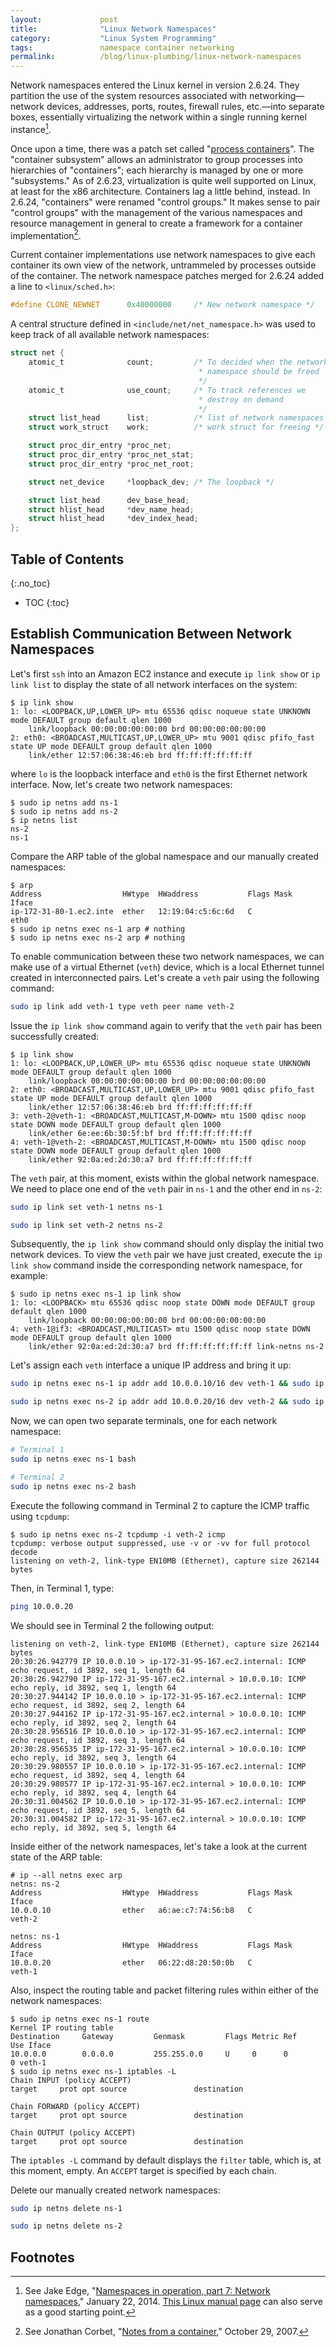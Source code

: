 ```yaml
---
layout:             post
title:              "Linux Network Namespaces"
category:           "Linux System Programming"
tags:               namespace container networking
permalink:          /blog/linux-plumbing/linux-network-namespaces
---
```


Network namespaces entered the Linux kernel in version 2.6.24. They partition the use of the system resources associated with networking&mdash;network devices, addresses, ports, routes, firewall rules, etc.&mdash;into separate boxes, essentially virtualizing the network within a single running kernel instance[^1].

<!-- excerpt-end -->

Once upon a time, there was a patch set called "[process containers](https://lwn.net/Articles/236038/)". The "container subsystem" allows an administrator to group processes into hierarchies of "containers"; each hierarchy is managed by one or more "subsystems." As of 2.6.23, virtualization is quite well supported on Linux, at least for the x86 architecture. Containers lag a little behind, instead. In 2.6.24, "containers" were renamed "control groups." It makes sense to pair "control groups" with the management of the various namespaces and resource management in general to create a framework for a container implementation[^2].

Current container implementations use network namespaces to give each container its own view of the network, untrammeled by processes outside of the container. The network namespace patches merged for 2.6.24 added a line to `<linux/sched.h>`:

```c
#define CLONE_NEWNET      0x40000000     /* New network namespace */
```

A central structure defined in `<include/net/net_namespace.h>` was used to keep track of all available network namespaces:

```c
struct net {
    atomic_t              count;         /* To decided when the network
                                          * namespace should be freed
                                          */
    atomic_t              use_count;     /* To track references we
                                          * destroy on demand
                                          */
    struct list_head      list;          /* list of network namespaces */
    struct work_struct    work;          /* work struct for freeing */

    struct proc_dir_entry *proc_net;
    struct proc_dir_entry *proc_net_stat;
    struct proc_dir_entry *proc_net_root;

    struct net_device     *loopback_dev; /* The loopback */

    struct list_head      dev_base_head;
    struct hlist_head     *dev_name_head;
    struct hlist_head     *dev_index_head;
};
```

## Table of Contents
{:.no_toc}
* TOC 
{:toc}

## Establish Communication Between Network Namespaces

Let's first `ssh` into an Amazon EC2 instance and execute `ip link show` or `ip link list` to display the state of all network interfaces on the system:

```console
$ ip link show
1: lo: <LOOPBACK,UP,LOWER_UP> mtu 65536 qdisc noqueue state UNKNOWN mode DEFAULT group default qlen 1000
    link/loopback 00:00:00:00:00:00 brd 00:00:00:00:00:00
2: eth0: <BROADCAST,MULTICAST,UP,LOWER_UP> mtu 9001 qdisc pfifo_fast state UP mode DEFAULT group default qlen 1000
    link/ether 12:57:06:38:46:eb brd ff:ff:ff:ff:ff:ff
```

where `lo` is the loopback interface and `eth0` is the first Ethernet network interface. Now, let's create two network namespaces:

```console
$ sudo ip netns add ns-1
$ sudo ip netns add ns-2
$ ip netns list
ns-2
ns-1
```

Compare the ARP table of the global namespace and our manually created namespaces:

```console
$ arp
Address                  HWtype  HWaddress           Flags Mask            Iface
ip-172-31-80-1.ec2.inte  ether   12:19:04:c5:6c:6d   C                     eth0
$ sudo ip netns exec ns-1 arp # nothing
$ sudo ip netns exec ns-2 arp # nothing
```

To enable communication between these two network namespaces, we can make use of a virtual Ethernet (`veth`) device, which is a local Ethernet tunnel created in interconnected pairs. Let's create a `veth` pair using the following command:

```bash
sudo ip link add veth-1 type veth peer name veth-2
```

Issue the `ip link show` command again to verify that the `veth` pair has been successfully created:

```console
$ ip link show
1: lo: <LOOPBACK,UP,LOWER_UP> mtu 65536 qdisc noqueue state UNKNOWN mode DEFAULT group default qlen 1000
    link/loopback 00:00:00:00:00:00 brd 00:00:00:00:00:00
2: eth0: <BROADCAST,MULTICAST,UP,LOWER_UP> mtu 9001 qdisc pfifo_fast state UP mode DEFAULT group default qlen 1000
    link/ether 12:57:06:38:46:eb brd ff:ff:ff:ff:ff:ff
3: veth-2@veth-1: <BROADCAST,MULTICAST,M-DOWN> mtu 1500 qdisc noop state DOWN mode DEFAULT group default qlen 1000
    link/ether 6e:ee:6b:30:5f:bf brd ff:ff:ff:ff:ff:ff
4: veth-1@veth-2: <BROADCAST,MULTICAST,M-DOWN> mtu 1500 qdisc noop state DOWN mode DEFAULT group default qlen 1000
    link/ether 92:0a:ed:2d:30:a7 brd ff:ff:ff:ff:ff:ff
```

The `veth` pair, at this moment, exists within the global network namespace. We need to place one end of the `veth` pair in `ns-1` and the other end in `ns-2`:

```bash
sudo ip link set veth-1 netns ns-1

sudo ip link set veth-2 netns ns-2
```

Subsequently, the `ip link show` command should only display the initial two network devices. To view the `veth` pair we have just created, execute the `ip link show` command inside the corresponding network namespace, for example:

```console
$ sudo ip netns exec ns-1 ip link show
1: lo: <LOOPBACK> mtu 65536 qdisc noop state DOWN mode DEFAULT group default qlen 1000
    link/loopback 00:00:00:00:00:00 brd 00:00:00:00:00:00
4: veth-1@if3: <BROADCAST,MULTICAST> mtu 1500 qdisc noop state DOWN mode DEFAULT group default qlen 1000
    link/ether 92:0a:ed:2d:30:a7 brd ff:ff:ff:ff:ff:ff link-netns ns-2
```

Let's assign each `veth` interface a unique IP address and bring it up:

```bash
sudo ip netns exec ns-1 ip addr add 10.0.0.10/16 dev veth-1 && sudo ip netns exec ns-1 ip link set dev veth-1 up

sudo ip netns exec ns-2 ip addr add 10.0.0.20/16 dev veth-2 && sudo ip netns exec ns-2 ip link set dev veth-2 up
```

Now, we can open two separate terminals, one for each network namespace:

```bash
# Terminal 1
sudo ip netns exec ns-1 bash

# Terminal 2
sudo ip netns exec ns-2 bash
```

Execute the following command in Terminal 2 to capture the ICMP traffic using `tcpdump`:

```console
$ sudo ip netns exec ns-2 tcpdump -i veth-2 icmp
tcpdump: verbose output suppressed, use -v or -vv for full protocol decode
listening on veth-2, link-type EN10MB (Ethernet), capture size 262144 bytes
```

Then, in Terminal 1, type:

```bash
ping 10.0.0.20
```

We should see in Terminal 2 the following output:

```console
listening on veth-2, link-type EN10MB (Ethernet), capture size 262144 bytes
20:30:26.942779 IP 10.0.0.10 > ip-172-31-95-167.ec2.internal: ICMP echo request, id 3892, seq 1, length 64
20:30:26.942790 IP ip-172-31-95-167.ec2.internal > 10.0.0.10: ICMP echo reply, id 3892, seq 1, length 64
20:30:27.944142 IP 10.0.0.10 > ip-172-31-95-167.ec2.internal: ICMP echo request, id 3892, seq 2, length 64
20:30:27.944162 IP ip-172-31-95-167.ec2.internal > 10.0.0.10: ICMP echo reply, id 3892, seq 2, length 64
20:30:28.956516 IP 10.0.0.10 > ip-172-31-95-167.ec2.internal: ICMP echo request, id 3892, seq 3, length 64
20:30:28.956535 IP ip-172-31-95-167.ec2.internal > 10.0.0.10: ICMP echo reply, id 3892, seq 3, length 64
20:30:29.980557 IP 10.0.0.10 > ip-172-31-95-167.ec2.internal: ICMP echo request, id 3892, seq 4, length 64
20:30:29.980577 IP ip-172-31-95-167.ec2.internal > 10.0.0.10: ICMP echo reply, id 3892, seq 4, length 64
20:30:31.004562 IP 10.0.0.10 > ip-172-31-95-167.ec2.internal: ICMP echo request, id 3892, seq 5, length 64
20:30:31.004582 IP ip-172-31-95-167.ec2.internal > 10.0.0.10: ICMP echo reply, id 3892, seq 5, length 64
```

Inside either of the network namespaces, let's take a look at the current state of the ARP table:

```console
# ip --all netns exec arp
netns: ns-2
Address                  HWtype  HWaddress           Flags Mask            Iface
10.0.0.10                ether   a6:ae:c7:74:56:b8   C                     veth-2

netns: ns-1
Address                  HWtype  HWaddress           Flags Mask            Iface
10.0.0.20                ether   06:22:d8:20:50:0b   C                     veth-1
```

Also, inspect the routing table and packet filtering rules within either of the network namespaces:

```console
$ sudo ip netns exec ns-1 route
Kernel IP routing table
Destination     Gateway         Genmask         Flags Metric Ref    Use Iface
10.0.0.0        0.0.0.0         255.255.0.0     U     0      0        0 veth-1
$ sudo ip netns exec ns-1 iptables -L
Chain INPUT (policy ACCEPT)
target     prot opt source               destination         

Chain FORWARD (policy ACCEPT)
target     prot opt source               destination         

Chain OUTPUT (policy ACCEPT)
target     prot opt source               destination
```

The `iptables -L` command by default displays the `filter` table, which is, at this moment, empty. An `ACCEPT` target is specified by each chain.

Delete our manually created network namespaces:

```bash
sudo ip netns delete ns-1

sudo ip netns delete ns-2
```

## Footnotes

[^1]: See Jake Edge, "[Namespaces in operation, part 7: Network namespaces](https://lwn.net/Articles/580893/)," January 22, 2014. [This Linux manual page](https://man7.org/linux/man-pages/man7/network_namespaces.7.html) can also serve as a good starting point.

[^2]: See Jonathan Corbet, "[Notes from a container](https://lwn.net/Articles/256389/)," October 29, 2007.